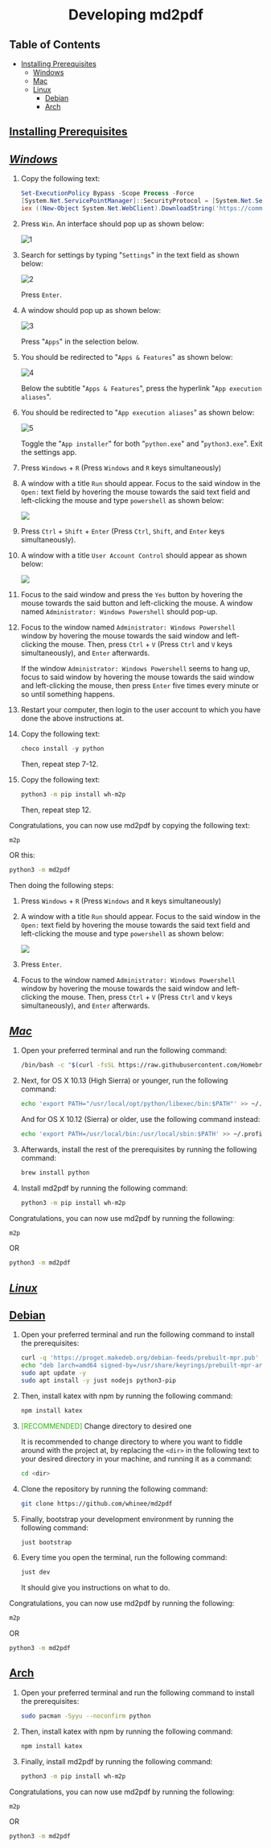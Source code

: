 <h1 align="center" style="font-weight: bold">
    Developing md2pdf
</h1>


<div class="toc"><h2 id="toc"><b><a href="#toc">Table of Contents</a></b></h2>
<ul><li><a href="#installing-prerequisites">Installing Prerequisites</a><ul><li><a href="#installing-prerequisites-windows">Windows</a></li><li><a href="#installing-prerequisites-mac">Mac</a></li><li><a href="#installing-prerequisites-linux">Linux</a><ul><li><a href="#installing-prerequisites-linux-debian">Debian</a></li><li><a href="#installing-prerequisites-linux-arch">Arch</a></li></ul></li></ul></li></ul></div>

<h2 id="installing-prerequisites"><b><a href="#installing-prerequisites">Installing Prerequisites</a></b></h2>

<h2 id="installing-prerequisites-windows"><b><i><a href="#installing-prerequisites-windows">Windows</a></i></b></h2>

1. Copy the following text:

    ```ps1
    Set-ExecutionPolicy Bypass -Scope Process -Force
    [System.Net.ServicePointManager]::SecurityProtocol = [System.Net.ServicePointManager]::SecurityProtocol -bor 3072
    iex ((New-Object System.Net.WebClient).DownloadString('https://community.chocolatey.org/install.ps1'))
    ```

2. Press `Win`. An interface should pop up as shown below:

    ![1](/assets/images/prerequisites/python/windows/1.png)

3. Search for settings by typing "`Settings`" in the text field as shown below:

    ![2](/assets/images/prerequisites/python/windows/2.png)

    Press `Enter`.

4. A window should pop up as shown below:

    ![3](/assets/images/prerequisites/python/windows/3.png)

    Press "`Apps`" in the selection below.

5. You should be redirected to "`Apps & Features`" as shown below:

    ![4](/assets/images/prerequisites/python/windows/4.png)

    Below the subtitle "`Apps & Features`", press the hyperlink "`App execution aliases`".

6. You should be redirected to "`App execution aliases`" as shown below:

    ![5](/assets/images/prerequisites/python/windows/5.png)

    Toggle the "`App installer`" for both "`python.exe`" and "`python3.exe`". Exit the settings app.

7. Press `Windows` + `R` (Press `Windows` and `R` keys simultaneously)

8. A window with a title `Run` should appear. Focus to the said window in the `Open:` text field by hovering the mouse towards the said text field and left-clicking the mouse and type `powershell` as shown below:

    ![](/assets/images/run_box_ps.png)

9. Press `Ctrl` + `Shift` + `Enter` (Press `Ctrl`, `Shift`, and `Enter` keys simultaneously).

10. A window with a title `User Account Control` should appear as shown below:

    ![](/assets/images/UAC_ps.png)

11. Focus to the said window and press the `Yes` button by hovering the mouse towards the said button and left-clicking the mouse. A window named `Administrator: Windows Powershell` should pop-up.

12. Focus to the window named `Administrator: Windows Powershell` window by hovering the mouse towards the said window and left-clicking the mouse. Then, press `Ctrl` + `V` (Press `Ctrl` and `V` keys simultaneously), and `Enter` afterwards.

    If the window `Administrator: Windows Powershell` seems to hang up, focus to said window by hovering the mouse towards the said window and left-clicking the mouse, then press `Enter` five times every minute or so until something happens.

13. Restart your computer, then login to the user account to which you have done the above instructions at.

14. Copy the following text:

    ```ps1
    choco install -y python
    ```

    Then, repeat step 7-12.

15. Copy the following text:

    ```sh
    python3 -m pip install wh-m2p
    ```

    Then, repeat step 12.

Congratulations, you can now use md2pdf by copying the following text:

```sh
m2p
```

OR this:

```sh
python3 -m md2pdf
```

Then doing the following steps:

1. Press `Windows` + `R` (Press `Windows` and `R` keys simultaneously)

2. A window with a title `Run` should appear. Focus to the said window in the `Open:` text field by hovering the mouse towards the said text field and left-clicking the mouse and type `powershell` as shown below:

    ![](/assets/images/run_box_ps.png)

3. Press `Enter`.

4. Focus to the window named `Administrator: Windows Powershell` window by hovering the mouse towards the said window and left-clicking the mouse. Then, press `Ctrl` + `V` (Press `Ctrl` and `V` keys simultaneously), and `Enter` afterwards.

<h2 id="installing-prerequisites-mac"><b><i><a href="#installing-prerequisites-mac">Mac</a></i></b></h2>

1. Open your preferred terminal and run the following command:

    ```sh
    /bin/bash -c "$(curl -fsSL https://raw.githubusercontent.com/Homebrew/install/master/install.sh)"
    ```

2. Next, for OS X 10.13 (High Sierra) or younger, run the following command:

    ```sh
    echo 'export PATH="/usr/local/opt/python/libexec/bin:$PATH"' >> ~/.profile
    ```

    And for OS X 10.12 (Sierra) or older, use the following command instead:

    ```sh
    echo 'export PATH=/usr/local/bin:/usr/local/sbin:$PATH' >> ~/.profile
    ```

3. Afterwards, install the rest of the prerequisites by running the following command:

    ```sh
    brew install python
    ```

4. Install md2pdf by running the following command:

    ```sh
    python3 -m pip install wh-m2p
    ```

Congratulations, you can now use md2pdf by running the following:

```sh
m2p
```

OR

```sh
python3 -m md2pdf
```

<h2 id="installing-prerequisites-linux"><b><i><a href="#installing-prerequisites-linux">Linux</a></i></b></h2>

<h2 id="installing-prerequisites-linux-debian"><a href="#installing-prerequisites-linux-debian">Debian</a></h2>

1. Open your preferred terminal and run the following command to install the prerequisites:

    ```sh
    curl -q 'https://proget.makedeb.org/debian-feeds/prebuilt-mpr.pub' | gpg --dearmor | sudo tee /usr/share/keyrings/prebuilt-mpr-archive-keyring.gpg 1> /dev/null
    echo "deb [arch=amd64 signed-by=/usr/share/keyrings/prebuilt-mpr-archive-keyring.gpg] https://proget.makedeb.org prebuilt-mpr $(lsb_release -cs)" | sudo tee /etc/apt/sources.list.d/prebuilt-mpr.list
    sudo apt update -y
    sudo apt install -y just nodejs python3-pip
    ```

2. Then, install katex with npm by running the following command:

    ```sh
    npm install katex
    ```

3. <font color="#2aba0f">[RECOMMENDED]</font> Change directory to desired one

    It is recommended to change directory to where you want to fiddle around with the project at, by replacing the `<dir>` in the following text to your desired directory in your machine, and running it as a command:

    ```sh
    cd <dir>
    ```

4. Clone the repository by running the following command:

    ```sh
    git clone https://github.com/whinee/md2pdf
    ```

5. Finally, bootstrap your development environment by running the following command:

    ```sh
    just bootstrap
    ```

6. Every time you open the terminal, run the following command:

    ```sh
    just dev
    ```

    It should give you instructions on what to do.

Congratulations, you can now use md2pdf by running the following:

```sh
m2p
```

OR

```sh
python3 -m md2pdf
```

<h2 id="installing-prerequisites-linux-arch"><a href="#installing-prerequisites-linux-arch">Arch</a></h2>

1. Open your preferred terminal and run the following command to install the prerequisites:

    ```sh
    sudo pacman -Syyu --noconfirm python
    ```

2. Then, install katex with npm by running the following command:

    ```sh
    npm install katex
    ```

3. Finally, install md2pdf by running the following command:

    ```sh
    python3 -m pip install wh-m2p
    ```

Congratulations, you can now use md2pdf by running the following:

```sh
m2p
```

OR

```sh
python3 -m md2pdf
```
